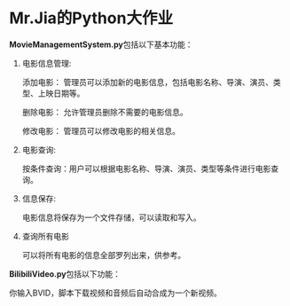 # Mr.Jia的Python大作业


**MovieManagementSystem.py**包括以下基本功能：
1. 电影信息管理:

   添加电影： 管理员可以添加新的电影信息，包括电影名称、导演、演员、类型、上映日期等。

   删除电影： 允许管理员删除不需要的电影信息。

   修改电影： 管理员可以修改电影的相关信息。

2. 电影查询:

   按条件查询：用户可以根据电影名称、导演、演员、类型等条件进行电影查询。

3. 信息保存:

   电影信息将保存为一个文件存储，可以读取和写入。

4. 查询所有电影

    可以将所有电影的信息全部罗列出来，供参考。

**BilibiliVideo.py**包括以下功能：

你输入BVID，脚本下载视频和音频后自动合成为一个新视频。
